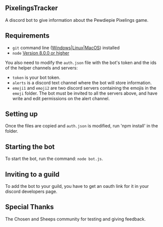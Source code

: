 ## PixelingsTracker
A discord bot to give information about the Pewdiepie Pixelings game.

## Requirements
- `git` command line ([Windows](https://git-scm.com/download/win)|[Linux](https://git-scm.com/book/en/v2/Getting-Started-Installing-Git)|[MacOS](https://git-scm.com/download/mac)) installed
- `node` [Version 8.0.0 or higher](https://nodejs.org)

You also need to modify the `auth.json` file with the bot's token and the ids of the helper channels and servers:
- `token` is your bot token.
- `alerts` is a discord text channel where the bot will store information.
- `emoji1` and `emoji2` are two discord servers containing the emojis in the `emoji` folder.
The bot must be invited to all the servers above, and have write and edit permissions on the alert channel.

## Setting up
Once the files are copied and `auth.json` is modified, run 'npm install' in the folder.

## Starting the bot
To start the bot, run the command: `node bot.js`.

## Inviting to a guild
To add the bot to your guild, you have to get an oauth link for it in your discord developers page.

## Special Thanks
The Chosen and Sheeps community for testing and giving feedback.
